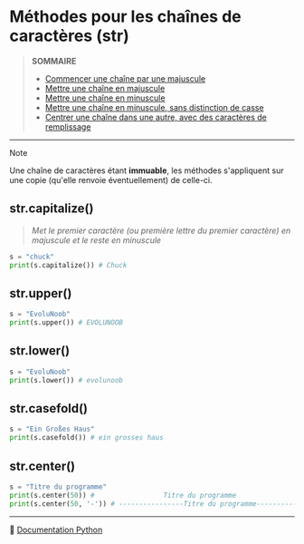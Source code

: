 # Méthodes pour les chaînes de caractères (str)

> **SOMMAIRE**
> + [Commencer une chaîne par une majuscule](#strcapitalize)
> + [Mettre une chaîne en majuscule](#strupper)
> + [Mettre une chaîne en minuscule](#strlower)
> + [Mettre une chaîne en minuscule, sans distinction de casse](#strcasefold)
> + [Centrer une chaîne dans une autre, avec des caractères de remplissage](#strcenter)

---

> [!NOTE]
> Une chaîne de caractères étant **immuable**, les méthodes s'appliquent sur une copie (qu'elle renvoie éventuellement) de celle-ci.

## str.capitalize()

> _Met le premier caractère (ou première lettre du premier caractère) en majuscule et le reste en minuscule_

```python
s = "chuck"
print(s.capitalize()) # Chuck
```

## str.upper()

```python
s = "EvoluNoob"
print(s.upper()) # EVOLUNOOB
```

## str.lower()

```python
s = "EvoluNoob"
print(s.lower()) # evolunoob
```

## str.casefold()

```python
s = "Ein Großes Haus"
print(s.casefold()) # ein grosses haus
```

## str.center()

```python
s = "Titre du programme"
print(s.center(50)) #                 Titre du programme
print(s.center(50, '-')) # ----------------Titre du programme----------------
```

---

🔗 [Documentation Python](https://docs.python.org/fr/3.14/library/stdtypes.html#text-sequence-type-str)
